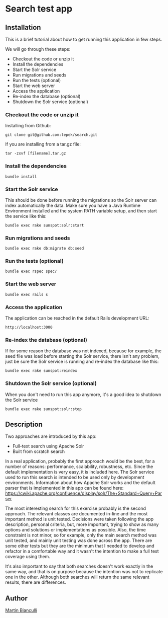 Search test app
======================================

## Installation

This is a brief tutorial about how to get running this application in few steps.

We will go through these steps:
* Checkout the code or unzip it
* Install the dependencies
* Start the Solr service
* Run migrations and seeds
* Run the tests (optional)
* Start the web server
* Access the application
* Re-index the database (optional)
* Shutdown the Solr service (optional)

### Checkout the code or unzip it

Installing from Github:

```
git clone git@github.com:lepek/search.git
```

If you are installing from a tar.gz file:

```
tar -zxvf [filename].tar.gz
```

### Install the dependencies

```
bundle install
```

### Start the Solr service

This should be done before running the migrations so the Solr server can index automatically the data.
Make sure you have a Java Runtime Environment installed and the system PATH variable setup, and then
start the service like this:

```
bundle exec rake sunspot:solr:start
```

### Run migrations and seeds

```
bundle exec rake db:migrate db:seed
```

### Run the tests (optional)

```
bundle exec rspec spec/
```

### Start the web server

```
bundle exec rails s
```

### Access the application

The application can be reached in the default Rails development URL:

```
http://localhost:3000
```

### Re-index the database (optional)

If for some reason the database was not indexed, because for example, the seed file was load before starting the Solr service,
there isn't any problem, just be sure the Solr service is running and re-index the database like this:

```
bundle exec rake sunspot:reindex
```

### Shutdown the Solr service (optional)

When you don't need to run this app anymore, it's a good idea to shutdown the Solr service

```
bundle exec rake sunspot:solr:stop
```

## Description

Two approaches are introduced by this app:
* Full-text search using Apache Solr
* Built from scratch search

In a real application, probably the first approach would be the best, for a number of reasons:
performance, scalability, robustness, etc. Since the default implementation is very easy, it is included here.
The Solr service used to run this search is intended to be used only by development environments.
Information about how Apache Solr works and the default parser that is implemented in this app
can be found here: https://cwiki.apache.org/confluence/display/solr/The+Standard+Query+Parser

The most interesting search for this exercise probably is the second approach. The relevant classes are documented in-line
and the most important method is unit tested. Decisions were taken following the app description,
personal criteria, but, more important, trying to show as many options and solutions or implementations as possible.
Also, the time constraint is not minor, so for example, only the main search method was unit tested,
and mainly unit testing was done across the app. There are some other tests but they are the minimum that
I needed to develop and refactor in a comfortable way and it wasn't the intention to make a full test coverage using them.

It's also important to say that both searches doesn't work exactly in the same way, and that is on purpose because the intention
was not to replicate one in the other. Although both searches will return the same relevant results, there are differences.

## Author

[Martin Bianculli](mailto:mbianculli@gmail.com)
